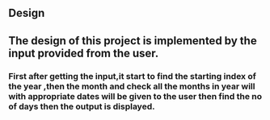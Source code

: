 ##                                   Design
##  The design of this project is implemented by the input provided  from the  user.



###  First after getting the input,it start to find the starting index of the year ,then the month and check all the months in year will with appropriate dates will be given to the user then find the no of days then the output is displayed.
